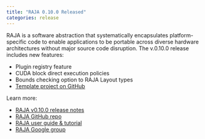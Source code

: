 ```yaml
---
title: "RAJA 0.10.0 Released"
categories: release
---
```


RAJA is a software abstraction that systematically encapsulates platform-specific code to enable applications to be portable across diverse hardware architectures without major source code disruption. The v.0.10.0 release includes new features:

- Plugin registry feature
- CUDA block direct execution policies
- Bounds checking option to RAJA Layout types
- [Template project on GitHub](https://github.com/LLNL/RAJA-project-template)

Learn more:

- [RAJA v0.10.0 release notes](https://github.com/LLNL/RAJA/releases/tag/v0.10.0)
- [RAJA GitHub repo](https://github.com/LLNL/raja)
- [RAJA user guide & tutorial](https://raja.readthedocs.io/en/main/)
- [RAJA Google group](https://groups.google.com/forum/#!forum/raja-users)
